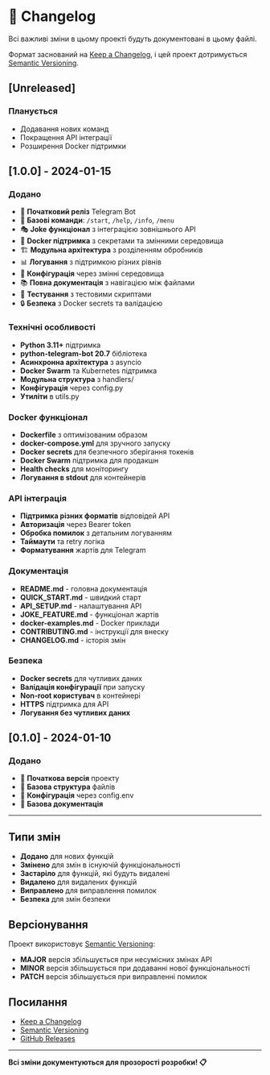 # 📝 Changelog

Всі важливі зміни в цьому проекті будуть документовані в цьому файлі.

Формат заснований на [Keep a Changelog](https://keepachangelog.com/en/1.0.0/),
і цей проект дотримується [Semantic Versioning](https://semver.org/spec/v2.0.0.html).

## [Unreleased]

### Планується
- Додавання нових команд
- Покращення API інтеграції
- Розширення Docker підтримки

## [1.0.0] - 2024-01-15

### Додано
- 🎉 **Початковий реліз** Telegram Bot
- 🤖 **Базові команди**: `/start`, `/help`, `/info`, `/menu`
- 🎭 **Joke функціонал** з інтеграцією зовнішнього API
- 🐳 **Docker підтримка** з секретами та змінними середовища
- 🏗️ **Модульна архітектура** з розділенням обробників
- 📊 **Логування** з підтримкою різних рівнів
- 🔧 **Конфігурація** через змінні середовища
- 📚 **Повна документація** з навігацією між файлами
- 🧪 **Тестування** з тестовими скриптами
- 🔒 **Безпека** з Docker secrets та валідацією

### Технічні особливості
- **Python 3.11+** підтримка
- **python-telegram-bot 20.7** бібліотека
- **Асинхронна архітектура** з asyncio
- **Docker Swarm** та Kubernetes підтримка
- **Модульна структура** з handlers/
- **Конфігурація** через config.py
- **Утиліти** в utils.py

### Docker функціонал
- **Dockerfile** з оптимізованим образом
- **docker-compose.yml** для зручного запуску
- **Docker secrets** для безпечного зберігання токенів
- **Docker Swarm** підтримка для продакшн
- **Health checks** для моніторингу
- **Логування в stdout** для контейнерів

### API інтеграція
- **Підтримка різних форматів** відповідей API
- **Авторизація** через Bearer token
- **Обробка помилок** з детальним логуванням
- **Таймаути** та retry логіка
- **Форматування** жартів для Telegram

### Документація
- **README.md** - головна документація
- **QUICK_START.md** - швидкий старт
- **API_SETUP.md** - налаштування API
- **JOKE_FEATURE.md** - функціонал жартів
- **docker-examples.md** - Docker приклади
- **CONTRIBUTING.md** - інструкції для внеску
- **CHANGELOG.md** - історія змін

### Безпека
- **Docker secrets** для чутливих даних
- **Валідація конфігурації** при запуску
- **Non-root користувач** в контейнері
- **HTTPS** підтримка для API
- **Логування без чутливих даних**

## [0.1.0] - 2024-01-10

### Додано
- 🚀 **Початкова версія** проекту
- 📁 **Базова структура** файлів
- 🔧 **Конфігурація** через config.env
- 📝 **Базова документація**

---

## Типи змін

- **Додано** для нових функцій
- **Змінено** для змін в існуючій функціональності
- **Застаріло** для функцій, які будуть видалені
- **Видалено** для видалених функцій
- **Виправлено** для виправлення помилок
- **Безпека** для змін безпеки

## Версіонування

Проект використовує [Semantic Versioning](https://semver.org/):

- **MAJOR** версія збільшується при несумісних змінах API
- **MINOR** версія збільшується при додаванні нової функціональності
- **PATCH** версія збільшується при виправленні помилок

## Посилання

- [Keep a Changelog](https://keepachangelog.com/)
- [Semantic Versioning](https://semver.org/)
- [GitHub Releases](https://github.com/yourusername/telegram-bot/releases)

---

**Всі зміни документуються для прозорості розробки! 📋**
